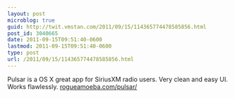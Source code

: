 ```yaml
---
layout: post
microblog: true
guid: http://twit.vmstan.com/2011/09/15/114365774478585856.html
post_id: 3040665
date: 2011-09-15T09:51:40-0600
lastmod: 2011-09-15T09:51:40-0600
type: post
url: /2011/09/15/114365774478585856.html
---
```

Pulsar is a OS X great app for SiriusXM radio users. Very clean and easy UI. Works flawlessly. <a href="http://www.rogueamoeba.com/pulsar/">rogueamoeba.com/pulsar/</a>
